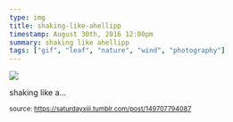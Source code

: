 ```yaml
---
type: img
title: shaking-like-ahellipp
timestamp: August 30th, 2016 12:00pm
summary: shaking like ahellipp 
tags: ["gif", "leaf", "nature", "wind", "photography"]
---
```

<img src="../media/149707794087.gif"/>
                                                                                          <div class="caption"><p>shaking like a&hellip;</p> </div>
                                    
                
                
                
                
                                
<small>source: https://saturdayxiii.tumblr.com/post/149707794087</small>